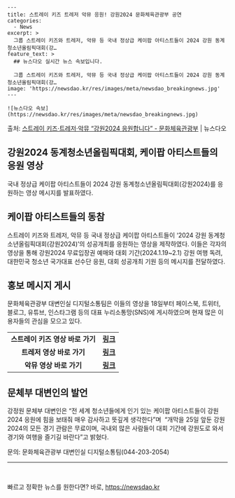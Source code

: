     ---
    title: 스트레이 키즈 트레저 악뮤 응원! 강원2024 문화체육관광부 공연
    categories:
      - News
    excerpt: >
      그룹 스트레이 키즈와 트레저, 악뮤 등 국내 정상급 케이팝 아티스트들이 2024 강원 동계청소년올림픽대회(강…
    feature_text: >
      ## 뉴스다오 실시간 뉴스 속보입니다.
    
      그룹 스트레이 키즈와 트레저, 악뮤 등 국내 정상급 케이팝 아티스트들이 2024 강원 동계청소년올림픽대회(강…
    image: 'https://newsdao.kr/res/images/meta/newsdao_breakingnews.jpg'
    ---
    
    ![뉴스다오 속보](https://newsdao.kr/res/images/meta/newsdao_breakingnews.jpg)

<p>출처: <a href="https://newsdao.kr/2878" rel="dofollow">스트레이 키즈·트레저·악뮤 “강원2024 응원합니다” - 문화체육관광부</a> | 뉴스다오</p>

<h2>강원2024 동계청소년올림픽대회, 케이팝 아티스트들의 응원 영상</h2>

<p data-ke-size="size16">국내 정상급 케이팝 아티스트들이 2024 강원 동계청소년올림픽대회(강원2024)를 응원하는 영상 메시지를 발표하였다.</p>

<h2 data-ke-size="size26">케이팝 아티스트들의 동참</h2>

<p data-ke-size="size16">스트레이 키즈와 트레저, 악뮤 등 국내 정상급 케이팝 아티스트들이 ‘2024 강원 동계청소년올림픽대회(강원2024)’의 성공개최를 응원하는 영상을 제작하였다. 이들은 각자의 영상을 통해 강원2024 무료입장권 예매와 대회 기간(2024.1.19~2.1) 강원 여행 독려, 대한민국 청소년 국가대표 선수단 응원, 대회 성공개최 기원 등의 메시지를 전달하였다.</p>

<h2 data-ke-size="size26">홍보 메시지 게시</h2>

<p data-ke-size="size16">문화체육관광부 대변인실 디지털소통팀은 이들의 영상을 18일부터 페이스북, 트위터, 블로그, 유튜브, 인스타그램 등의 대표 누리소통망(SNS)에 게시하였으며 현재 많은 이용자들의 관심을 모으고 있다.</p>

<table>
    <tr>
        <td style="text-align: center; height: 17px;"><b>스트레이 키즈 영상 바로 가기</b></td>
        <td style="text-align: center; height: 17px;"><b><a href="https://www.instagram.com/p/C0-xV44pW4Q/">링크</a></b></td>
    </tr>
    <tr>
        <td style="text-align: center; height: 17px;"><b>트레저 영상 바로 가기</b></td>
        <td style="text-align: center; height: 17px;"><b><a href="https://youtu.be/uNkgQWAUNFA?si=tb3-eCWqtHajwJE3">링크</a></b></td>
    </tr>
    <tr>
        <td style="text-align: center; height: 17px;"><b>악뮤 영상 바로 가기</b></td>
        <td style="text-align: center; height: 17px;"><b><a href="https://fb.watch/p4D40THwrm/?mibextid=9R9pXO">링크</a></b></td>
    </tr>
</table>

<h2 data-ke-size="size26">문체부 대변인의 발언</h2>

<p data-ke-size="size16">강정원 문체부 대변인은 “전 세계 청소년들에게 인기 있는 케이팝 아티스트들이 강원2024 응원에 힘을 보태줘 매우 감사하고 뜻깊게 생각한다”며  “개막을 25일 앞둔 강원2024의 모든 경기 관람은 무료이며, 국내외 많은 사람들이 대회 기간에 강원도로 와서 경기와 여행을 즐기길 바란다”고 밝혔다.</p>

<p data-ke-size="size16">문의: 문화체육관광부 대변인실 디지털소통팀(044-203-2054)</p>

<hr />

<p data-ke-size="size16">&nbsp;</p>
 

빠르고 정확한 뉴스를 원한다면? 바로, <a href="https://newsdao.kr" rel="dofollow">https://newsdao.kr</a>


    
